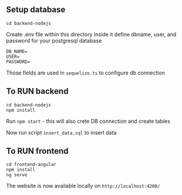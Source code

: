 ## Setup database
```
cd backend-nodejs
```

Create .env file within this directory
Inside it define dbname, user, and password for your postgresql database
```
DB_NAME=
USER=
PASSWORD=
```
Those fields are used in `sequelize.ts` to configure db connection 

## To RUN backend

```
cd backend-nodejs
npm install
```
Run `npm start` - this will also crete DB connection and create tables

Now run script `insert_data.sql` to insert data

## To RUN frontend

```
cd frontend-angular
npm install
ng serve
```
The website is now available locally on `http://localhost:4200/`
